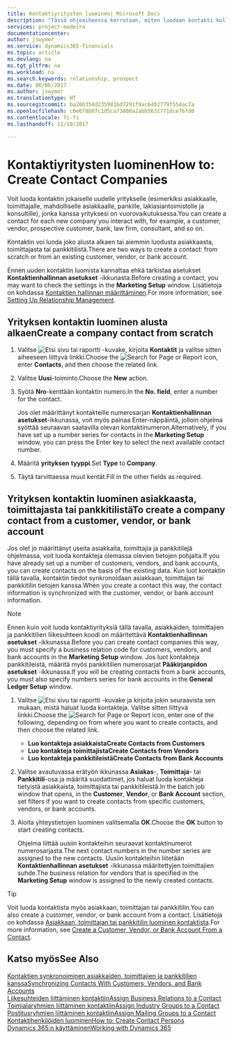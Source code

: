```yaml
---
title: Kontaktiyritysten luominen| Microsoft Docs
description: "Tässä ohjeaiheessa kerrotaan, miten luodaan kontakti kullekin sellaiselle uudelle yritykselle tai mahdolliselle yritykselle, joiden kanssa olet vuorovaikutuksessa tai joihin sinulla on liikesuhde."
services: project-madeira
documentationcenter: 
author: jswymer
ms.service: dynamics365-financials
ms.topic: article
ms.devlang: na
ms.tgt_pltfrm: na
ms.workload: na
ms.search.keywords: relationship, prospect
ms.date: 06/06/2017
ms.author: jswymer
ms.translationtype: HT
ms.sourcegitcommit: ba26b354d235981bd7291f9ac6402779f554ac7a
ms.openlocfilehash: c0e678b07c1d5ca73808a2abb5631771dce76fd0
ms.contentlocale: fi-fi
ms.lasthandoff: 11/10/2017

---
```

# <a name="how-to-create-contact-companies"></a><span data-ttu-id="15dc3-103">Kontaktiyritysten luominen</span><span class="sxs-lookup"><span data-stu-id="15dc3-103">How to: Create Contact Companies</span></span>
<span data-ttu-id="15dc3-104">Voit luoda kontaktin jokaiselle uudelle yritykselle (esimerkiksi asiakkaalle, toimittajalle, mahdolliselle asiakkaalle, pankille, lakiasiantoimistolle ja konsultille), jonka kanssa yrityksesi on vuorovaikutuksessa.</span><span class="sxs-lookup"><span data-stu-id="15dc3-104">You can create a contact for each new company you interact with, for example, a customer, vendor, prospective customer, bank, law firm, consultant, and so on.</span></span>

<span data-ttu-id="15dc3-105">Kontaktin voi luoda joko alusta alkaen tai aiemmin luodusta asiakkaasta, toimittajasta tai pankkitilistä.</span><span class="sxs-lookup"><span data-stu-id="15dc3-105">There are two ways to create a contact: from scratch or from an existing customer, vendor, or bank account.</span></span>

<span data-ttu-id="15dc3-106">Ennen uuden kontaktin luomista kannattaa ehkä tarkistaa asetukset **Kontaktienhallinnan asetukset** -ikkunasta.</span><span class="sxs-lookup"><span data-stu-id="15dc3-106">Before creating a contact, you may want to check the settings in the **Marketing Setup** window.</span></span> <span data-ttu-id="15dc3-107">Lisätietoja on kohdassa [Kontaktien hallinnan määrittäminen](marketing-setup-marketing.md).</span><span class="sxs-lookup"><span data-stu-id="15dc3-107">For more information, see [Setting Up Relationship Management](marketing-setup-marketing.md).</span></span>

## <a name="create-a-company-contact-from-scratch"></a><span data-ttu-id="15dc3-108">Yrityksen kontaktin luominen alusta alkaen</span><span class="sxs-lookup"><span data-stu-id="15dc3-108">Create a company contact from scratch</span></span>
1. <span data-ttu-id="15dc3-109">Valitse ![Etsi sivu tai raportti](media/ui-search/search_small.png "Etsi sivu tai raportti -kuvake") -kuvake, kirjoita **Kontaktit** ja valitse sitten aiheeseen liittyvä linkki.</span><span class="sxs-lookup"><span data-stu-id="15dc3-109">Choose the ![Search for Page or Report](media/ui-search/search_small.png "Search for Page or Report icon") icon, enter **Contacts**, and then choose the related link.</span></span>
2. <span data-ttu-id="15dc3-110">Valitse **Uusi**-toiminto.</span><span class="sxs-lookup"><span data-stu-id="15dc3-110">Choose the **New** action.</span></span>
3. <span data-ttu-id="15dc3-111">Syötä **Nro**-kenttään kontaktin numero.</span><span class="sxs-lookup"><span data-stu-id="15dc3-111">In the **No. field**, enter a number for the contact.</span></span>

    <span data-ttu-id="15dc3-112">Jos olet määrittänyt kontakteille numerosarjan **Kontaktienhallinnan asetukset**-ikkunassa, voit myös painaa Enter-näppäintä, jolloin ohjelma syöttää seuraavan saatavilla olevan kontaktinumeron.</span><span class="sxs-lookup"><span data-stu-id="15dc3-112">Alternatively, if you have set up a number series for contacts in the **Marketing Setup** window, you can press the Enter key to select the next available contact number.</span></span>  
4. <span data-ttu-id="15dc3-113">Määritä **yrityksen** **tyyppi**.</span><span class="sxs-lookup"><span data-stu-id="15dc3-113">Set **Type** to **Company**.</span></span>
5. <span data-ttu-id="15dc3-114">Täytä tarvittaessa muut kentät.</span><span class="sxs-lookup"><span data-stu-id="15dc3-114">Fill in the other fields as required.</span></span>

## <a name="to-create-a-company-contact-from-a-customer-vendor-or-bank-account"></a><span data-ttu-id="15dc3-115">Yrityksen kontaktin luominen asiakkaasta, toimittajasta tai pankkitilistä</span><span class="sxs-lookup"><span data-stu-id="15dc3-115">To create a company contact from a customer, vendor, or bank account</span></span>
<span data-ttu-id="15dc3-116">Jos olet jo määrittänyt useita asiakkaita, toimittajia ja pankkitilejä ohjelmassa, voit luoda kontakteja olemassa olevien tietojen pohjalta.</span><span class="sxs-lookup"><span data-stu-id="15dc3-116">If you have already set up a number of customers, vendors, and bank accounts, you can create contacts on the basis of the existing data.</span></span> <span data-ttu-id="15dc3-117">Kun luot kontaktin tällä tavalla, kontaktin tiedot synkronoidaan asiakkaan, toimittajan tai pankkitilin tietojen kanssa.</span><span class="sxs-lookup"><span data-stu-id="15dc3-117">When you create a contact this way, the contact information is synchronized with the customer, vendor, or bank account information.</span></span>

> [!NOTE]  
>   <span data-ttu-id="15dc3-118">Ennen kuin voit luoda kontaktiyrityksiä tällä tavalla, asiakkaiden, toimittajien ja pankkitilien liikesuhteen koodi on määritettävä **Kontaktienhallinnan asetukset** -ikkunassa.</span><span class="sxs-lookup"><span data-stu-id="15dc3-118">Before you can create contact companies this way, you must specify a business relation code for customers, vendors, and bank accounts in the **Marketing Setup** window.</span></span> <span data-ttu-id="15dc3-119">Jos luot kontakteja pankkitileistä, määritä myös pankkitilien numerosarjat **Pääkirjanpidon asetukset** -ikkunassa.</span><span class="sxs-lookup"><span data-stu-id="15dc3-119">If you will be creating contacts from a bank accounts, you must also specify numbers series for bank accounts in the **General Ledger Setup** window.</span></span>

1. <span data-ttu-id="15dc3-120">Valitse ![Etsi sivu tai raportti](media/ui-search/search_small.png "Etsi sivu tai raportti -kuvake") -kuvake ja kirjoita jokin seuraavista sen mukaan, mistä haluat luoda kontakteja. Valitse sitten liittyvä linkki.</span><span class="sxs-lookup"><span data-stu-id="15dc3-120">Choose the ![Search for Page or Report](media/ui-search/search_small.png "Search for Page or Report icon") icon, enter one of the following, depending on from where you want to create contacts, and then choose the related link.</span></span>
   * <span data-ttu-id="15dc3-121">**Luo kontakteja asiakkaista**</span><span class="sxs-lookup"><span data-stu-id="15dc3-121">**Create Contacts from Customers**</span></span>
   * <span data-ttu-id="15dc3-122">**Luo kontakteja toimittajista**</span><span class="sxs-lookup"><span data-stu-id="15dc3-122">**Create Contacts from Vendors**</span></span>
   * <span data-ttu-id="15dc3-123">**Luo kontakteja pankkitileistä**</span><span class="sxs-lookup"><span data-stu-id="15dc3-123">**Create Contacts from Bank Accounts**</span></span>
2. <span data-ttu-id="15dc3-124">Valitse avautuvassa erätyön ikkunassa **Asiakas**-, **Toimittaja**- tai **Pankkitili**-osa ja määritä suodattimet, jos haluat luoda kontakteja tietyistä asiakkaista, toimittajista tai pankkitileistä.</span><span class="sxs-lookup"><span data-stu-id="15dc3-124">In the batch job window that opens, in the **Customer**, **Vendor**, or **Bank Account** section, set filters if you want to create contacts from specific customers, vendors, or bank accounts.</span></span>
3. <span data-ttu-id="15dc3-125">Aloita yhteystietojen luominen valitsemalla **OK**.</span><span class="sxs-lookup"><span data-stu-id="15dc3-125">Choose the **OK** button to start creating contacts.</span></span>

    <span data-ttu-id="15dc3-126">Ohjelma liittää uusiin kontakteihin seuraavat kontaktinumerot numerosarjasta.</span><span class="sxs-lookup"><span data-stu-id="15dc3-126">The next contact numbers in the number series are assigned to the new contacts.</span></span> <span data-ttu-id="15dc3-127">Uusiin kontakteihin liitetään **Kontaktienhallinnan asetukset** -ikkunassa määritettyjen toimittajien suhde.</span><span class="sxs-lookup"><span data-stu-id="15dc3-127">The business relation for vendors that is specified in the **Marketing Setup** window is assigned to the newly created contacts.</span></span>

> [!TIP]  
>   <span data-ttu-id="15dc3-128">Voit luoda kontaktista myös asiakkaan, toimittajan tai pankkitilin.</span><span class="sxs-lookup"><span data-stu-id="15dc3-128">You can also create a customer, vendor, or bank account from a contact.</span></span> <span data-ttu-id="15dc3-129">Lisätietoja on kohdassa [Asiakkaan, toimittajan tai pankkitilin luominen kontaktista](marketing-how-create-contacts-new-customers-vendors-bank-accounts.md).</span><span class="sxs-lookup"><span data-stu-id="15dc3-129">For more information, see [Create a Customer, Vendor, or Bank Account From a Contact](marketing-how-create-contacts-new-customers-vendors-bank-accounts.md).</span></span>

## <a name="see-also"></a><span data-ttu-id="15dc3-130">Katso myös</span><span class="sxs-lookup"><span data-stu-id="15dc3-130">See Also</span></span>
[<span data-ttu-id="15dc3-131">Kontaktien synkronoiminen asiakkaiden, toimittajien ja pankkitilien kanssa</span><span class="sxs-lookup"><span data-stu-id="15dc3-131">Synchronizing Contacts With Customers, Vendors, and Bank Accounts</span></span>](marketing-synchronize-contacts-customers-vendors-bank-accounts.md)  
[<span data-ttu-id="15dc3-132">Liikesuhteiden liittäminen kontaktiin</span><span class="sxs-lookup"><span data-stu-id="15dc3-132">Assign Business Relations to a Contact</span></span>](marketing-business-relations.md#AssignBusRelContact)  
[<span data-ttu-id="15dc3-133">Toimialaryhmien liittäminen kontaktiin</span><span class="sxs-lookup"><span data-stu-id="15dc3-133">Assign Industry Groups to a Contact</span></span>](marketing-industry-groups.md#AssignIndustryGroupContact)  
[<span data-ttu-id="15dc3-134">Postitusryhmien liittäminen kontaktiin</span><span class="sxs-lookup"><span data-stu-id="15dc3-134">Assign Mailing Groups to a Contact</span></span>](marketing-mailing-groups.md#AssignMailGroupContact)  
[<span data-ttu-id="15dc3-135">Kontaktihenkilöiden luominen</span><span class="sxs-lookup"><span data-stu-id="15dc3-135">How to: Create Contact Persons</span></span>](marketing-create-contact-persons.md)  
[<span data-ttu-id="15dc3-136">Dynamics 365:n käyttäminen</span><span class="sxs-lookup"><span data-stu-id="15dc3-136">Working with Dynamics 365</span></span>](ui-work-product.md)

